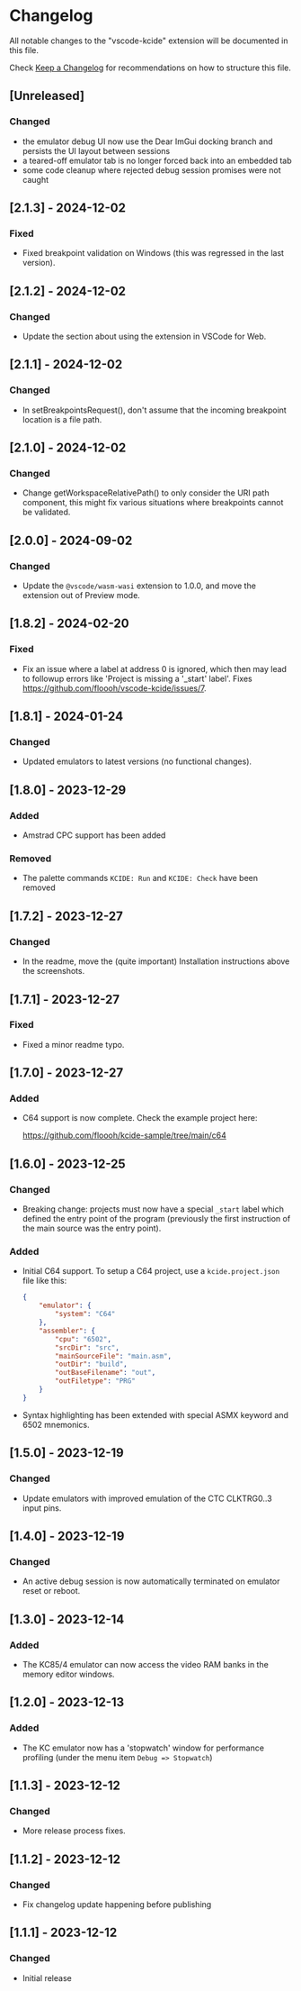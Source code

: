 # Changelog
All notable changes to the "vscode-kcide" extension will be documented in this file.

Check [Keep a Changelog](http://keepachangelog.com/) for recommendations on how to structure this file.

## [Unreleased]

### Changed

- the emulator debug UI now use the Dear ImGui docking branch and persists the UI layout between sessions
- a teared-off emulator tab is no longer forced back into an embedded tab
- some code cleanup where rejected debug session promises were not caught

## [2.1.3] - 2024-12-02

### Fixed

- Fixed breakpoint validation on Windows (this was regressed in the last version).

## [2.1.2] - 2024-12-02

### Changed

- Update the section about using the extension in VSCode for Web.

## [2.1.1] - 2024-12-02

### Changed

- In setBreakpointsRequest(), don't assume that the incoming breakpoint location
  is a file path.

## [2.1.0] - 2024-12-02

### Changed

- Change getWorkspaceRelativePath() to only consider the URI path component, this
  might fix various situations where breakpoints cannot be validated.

## [2.0.0] - 2024-09-02

### Changed

- Update the `@vscode/wasm-wasi` extension to 1.0.0, and move the extension
  out of Preview mode.

## [1.8.2] - 2024-02-20

### Fixed

- Fix an issue where a label at address 0 is ignored, which then may lead
  to followup errors like 'Project is missing a '_start' label'.
  Fixes https://github.com/floooh/vscode-kcide/issues/7.

## [1.8.1] - 2024-01-24

### Changed

- Updated emulators to latest versions (no functional changes).

## [1.8.0] - 2023-12-29

### Added

- Amstrad CPC support has been added

### Removed

- The palette commands `KCIDE: Run` and `KCIDE: Check` have been removed

## [1.7.2] - 2023-12-27

### Changed

- In the readme, move the (quite important) Installation instructions above the screenshots.

## [1.7.1] - 2023-12-27

### Fixed

- Fixed a minor readme typo.

## [1.7.0] - 2023-12-27

### Added

- C64 support is now complete. Check the example project here:

  https://github.com/floooh/kcide-sample/tree/main/c64

## [1.6.0] - 2023-12-25

### Changed

- Breaking change: projects must now have a special `_start` label which defined the entry point of the program
  (previously the first instruction of the main source was the entry point).

### Added

- Initial C64 support. To setup a C64 project, use a `kcide.project.json` file like this:

    ```json
    {
        "emulator": {
            "system": "C64"
        },
        "assembler": {
            "cpu": "6502",
            "srcDir": "src",
            "mainSourceFile": "main.asm",
            "outDir": "build",
            "outBaseFilename": "out",
            "outFiletype": "PRG"
        }
    }
    ```

- Syntax highlighting has been extended with special ASMX keyword and 6502 mnemonics.

## [1.5.0] - 2023-12-19

### Changed

- Update emulators with improved emulation of the CTC CLKTRG0..3 input pins.

## [1.4.0] - 2023-12-19

### Changed

- An active debug session is now automatically terminated on emulator reset or reboot.

## [1.3.0] - 2023-12-14

### Added

- The KC85/4 emulator can now access the video RAM banks in the memory editor windows.

## [1.2.0] - 2023-12-13

### Added

- The KC emulator now has a 'stopwatch' window for performance profiling (under the menu item `Debug => Stopwatch`)

## [1.1.3] - 2023-12-12

### Changed
- More release process fixes.

## [1.1.2] - 2023-12-12

### Changed
- Fix changelog update happening before publishing

## [1.1.1] - 2023-12-12

### Changed
- Initial release
